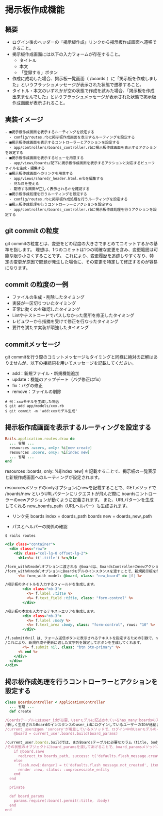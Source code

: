 # 掲示板作成機能

## 概要
* ログイン後のヘッダーの「掲示板作成」リンクから掲示板作成画面へ遷移できること。 
* 掲示板作成画面には以下の入力フォームが存在すること。
  * タイトル
  * 本文
  * 「登録する」ボタン
* 作成に成功した場合、掲示板一覧画面（ /boards ）に「掲示板を作成しました」というフラッシュメッセージが表示された状態で遷移すること。
* タイトル・本文のいずれかが空の状態で作成を試みた場合、「掲示板を作成出来ませんでした」というフラッシュメッセージが表示された状態で掲示板作成画面が表示されること。

## 実装イメージ
```
- ■掲示板作成画面を表示するルーティングを設定する
  - config/routes.rbに掲示板作成画面を表示するルーティングを設定する
- ■掲示板作成画面を表示するコントローラーとアクションを設定する
  - app/controllers/boards_controller.rbに掲示板作成画面を表示するアクションを設定する
- ■掲示板作成画面を表示するビューを用意する
  - app/views/boards/配下に掲示板作成画面を表示するアクションと対応するビューファイルを生成・編集する
- ■掲示板作成画面へのリンクを用意する
  - app/views/shared/_header.html.erbを編集する
  - 見た目を整える
  - 期待する画面が正しく表示されるかを確認する
- ■掲示板作成処理を行うルーティングを設定する
  - config/routes.rbに掲示板作成処理を行うルーティングを設定する
- ■掲示板作成処理を行うコントローラーとアクションを設定する
  - app/controllers/boards_controller.rbに掲示板作成処理を行うアクションを設定する
```

## git commit の粒度
git commitの粒度とは、変更をどの程度の大きさでまとめてコミットするかの基準を指します。
理想は、1つのコミットは1つの明確な変更を含み、変更範囲は可能な限り小さくすることです。
これにより、変更履歴を追跡しやすくなり、特定の変更が原因で問題が発生した場合に、その変更を特定して修正するのが容易になります。

## commit の粒度の一例
* ファイルの生成・削除したタイミング
* 実装が一区切りついたタイミング
* 正常に動くのを確認したタイミング
* Lintやテストコードでパスしなかった箇所を修正したタイミング
* レビュワーから指摘を受けて修正を行なったタイミング
* 要件を満たす実装が頑強したタイミング

## commitメッセージ
git commitを行う際のコミットメッセージもタイミングと同様に絶対の正解はありませんが、以下の接続詞を用いてメッセージを記載してください。

* add：新規ファイル・新規機能追加
* update：機能のアップデート（バグ修正はfix）
* fix：バグの修正
* remove：ファイルの削除
```
# 例：xxxモデルを生成した場合
$ git add app/models/xxx.rb
$ git commit -m 'add:xxxモデル生成'
```

## 掲示板作成画面を表示するルーティングを設定する
```ruby
Rails.application.routes.draw do
  ... 省略 ...
  resources :users, only: %i[new create]
  resources :board, only: %i[index new]
  ... 省略 ...
end
```
resources :boards, only: %i[index new] を記載することで、掲示板の一覧表示と新規作成画面へのルーティングが設定されます。

resourcesメソッドのonlyオプションにnewを記載することで、GETメソッドで /boards/new というURLパターンにリクエストが飛んだ際に 
boardsコントローラーのnewアクションが動くように定義されます。
また、URLパターンを生成してくれる new_boards_path（URLヘルパー）も生成されます。

* リンク先
boards index = doards_path
boards new = doards_new_path

* パスとヘルパーの関係の確認
```
$ rails routes
```


```ruby:app/views/boards/new.html.erb
<div class="container">
  <div class="row">
    <div class="col-lg-8 offset-lg-2">
      <h1><%= t('.title') %></h1>

/form_withのmodelオプションに渡される @boardは、BoardsControllerのnewアクションで生成されたBoardモデルのインスタンス
/form_withのmodelオプションにBoardモデルのインスタンスを渡すことで、新規掲示板を作成するフォームを自動で生成してくれる
      <%= form_with model: @board, class: "new_board" do |f| %>

/掲示板のタイトルを入力するフィールドを生成します。
        <div class="mb-3">
          <%= f.label :title %>
          <%= f.text_field :title, class: "form-control" %>
        </div>

/掲示板の本文を入力するテキストエリアを生成します。
        <div class="mb-3">
          <%= f.label :body %>
          <%= f.text_area :body, class: "form-control", rows: "10" %>
        </div>

/f.submitのnil は、フォーム送信ボタンに表示されるテキストを指定するための引数で、nilを渡すことでデフォルトの"Create Board"や"Update Board"が表示されます。
/これにより、新規作成や更新に適した文字列を設定してボタンを生成してくれます。
        <%= f.submit nil, class: "btn btn-primary" %>
      <% end %>
    </div>
  </div>
</div>
```
## 掲示板作成処理を行うコントローラーとアクションを設定する
```ruby:app/controllers/boards_controller.rb
class BoardsController < ApplicationController
  ... 省略 ...
  def create

/Boardsテーブルにはuser_idが必要、Userモデルに記述されているhas_many:boardsのアソシエーションによってcurrent_user.boardsの記述によってログインしているユーザーが投稿した掲示板一覧を取得できます。そこから更にbuildメソッドを繋げることで、ユーザーが投稿した掲示板一覧に新しくBoardのインスタンスを生成しています。これによって、
/新しく生成されたBoardのインスタンスのuser_idにログインしているユーザーのIDが格納され関連付けが行われます。
/current_userはgem 'sorcery'が用意しているメソッドで、ログイン中のUserモデルのインスタンスを呼び出せます。
    @board = current_user.boards.build(board_params)

/current_user.boards.buildでは、まだBoardsテーブルに必要なカラム（title, body）が含まれていない状態です。
/その状態のオブジェクトにboard_paramsを渡してあげることで、board_paramsメソッドに記述されているフォームからの情報を一括代入し、それを@board変数に格納しています。
    if @board.save
      redirect_to boards_path, success: t('defaults.flash_message.created', item: Board.model_name.human)
    else
      flash.now[:danger] = t('defaults.flash_message.not_created', item: Board.model_name.human)
      render :new, status: :unprocessable_entity
    end
  end

  private

  def board_params
    params.require(:board).permit(:title, :body)
  end
end
```
